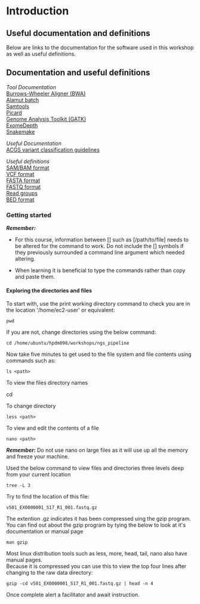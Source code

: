 # Introduction 

## Useful documentation and definitions

Below are links to the documentation for the software used in this workshop as well as useful definitions.  

## Documentation and useful definitions

_Tool Documentation_  
[Burrows-Wheeler Aligner (BWA)](http://bio-bwa.sourceforge.net/bwa.shtml "BWA manual page")  
[Alamut batch](http://www.interactive-biosoftware.com/doc/alamut-batch/Alamut-Batch-1.5.0-User-Manual.pdf "Alamut Batch manual")  
[Samtools](http://www.htslib.org/doc/samtools.html "Samtools manual")  
[Picard](https://broadinstitute.github.io/picard/command-line-overview.html "Picard manual")  
[Genome Analysis Toolkit (GATK)](https://software.broadinstitute.org/gatk/documentation/tooldocs/current/ "GATK doc pages")  
[ExomeDepth](https://academic.oup.com/bib/article/16/3/380/245577 "ExomeDepth paper")  
[Snakemake](http://snakemake.readthedocs.io/en/stable/tutorial/tutorial.html "Snakemake tutorial")  
  
_Useful Documentation_  
[ACGS variant classification guidelines](https://www.acgs.uk.com/media/11631/uk-practice-guidelines-for-variant-classification-v4-01-2020.pdf "Variant classifaction guidelines")

_Useful definitions_  
[SAM/BAM format](https://samtools.github.io/hts-specs/SAMv1.pdf "SAM/BAM format")  
[VCF format](https://samtools.github.io/hts-specs/VCFv4.2.pdf "Variant call format")  
[FASTA format](https://zhanglab.ccmb.med.umich.edu/FASTA/ "FASTA format")  
[FASTQ format](https://genome.ucsc.edu/FAQ/FAQformat.html#format1 "FASTQ format")  
[Read groups](https://gatk.broadinstitute.org/hc/en-us/articles/360035890671-Read-groups "Read Groups")  
[BED format](https://genome.ucsc.edu/FAQ/FAQformat.html#format1 "BED format")  

### Getting started

**_Remember:_**
  * For this course, information between [] such as [/path/to/file] needs to be altered for the command to work. Do not include the [] symbols if they previously surrounded a command line argument which needed altering. 
  
  * When learning it is beneficial to type the commands rather than copy and paste them. 

#### Exploring the directories and files

To start with, use the print working directory command to check you are in the location '/home/ec2-user' or equivalent:

    pwd

If you are not, change directories using the below command:

    cd /home/ubuntu/hpdm098/workshops/ngs_pipeline

Now take five minutes to get used to the file system and file contents using commands such as:  

    ls <path>

To view the files directory names

   cd <path>

To change directory 

    less <path>

To view and edit the contents of a file

    nano <path>

**_Remember:_** Do not use nano on large files as it will use up all the memory and freeze your machine.

Used the below command to view files and directories three levels deep from your current location

	tree -L 3

Try to find the location of this file:

    v501_EX0000001_S17_R1_001.fastq.gz

The extention .gz indicates it has been compressed uing the gzip program.  
You can find out about the gzip program by tying the below to look at it's documentation or manual page

    man gzip

Most linux distribution tools such as less, more, head, tail, nano also have manual pages.  
Because it is compressed you can use this to view the top four lines after changing to the raw data directory:  

    gzip -cd v501_EX0000001_S17_R1_001.fastq.gz | head -n 4

Once complete alert a facilitator and await instruction.
